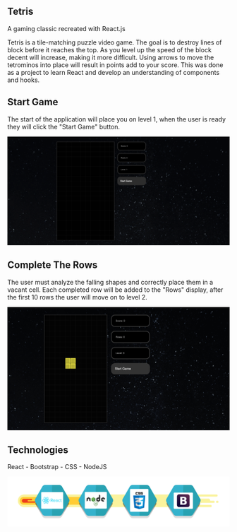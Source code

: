 ## Tetris

A gaming classic recreated with React.js 

Tetris is a tile-matching puzzle video game. The goal is to destroy lines of block before it reaches the top. As you level up the speed of the block decent will increase, making it more difficult. Using arrows to move the tetrominos into place will result in points add to your score. This was done as a project to learn React and develop an understanding of components and hooks. 

## Start Game

The start of the application will place you on level 1, when the user is ready they will click the "Start Game" button. 

![Show Tetris](./public/tetris_start.png)

## Complete The Rows

The user must analyze the falling shapes and correctly place them in a vacant cell. Each completed row will be added to the "Rows" display, after the first 10 rows the user will move on to level 2.

![Show Tetris](./public/tetris.png)

## Technologies

React - Bootstrap - CSS - NodeJS

![Show Tetris](./public/tech_used.png)
